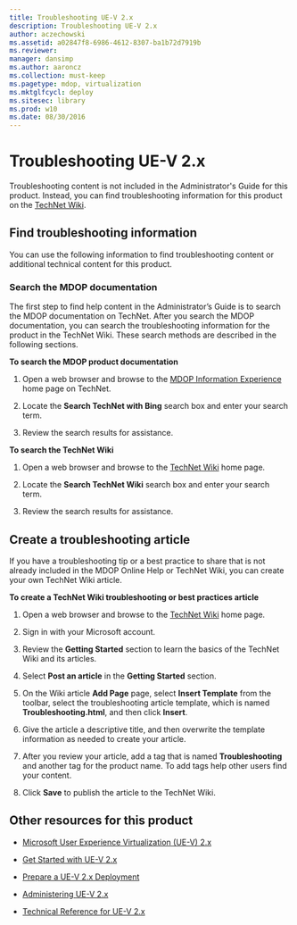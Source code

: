 ```yaml
---
title: Troubleshooting UE-V 2.x
description: Troubleshooting UE-V 2.x
author: aczechowski
ms.assetid: a02847f8-6986-4612-8307-ba1b72d7919b
ms.reviewer: 
manager: dansimp
ms.author: aaroncz
ms.collection: must-keep
ms.pagetype: mdop, virtualization
ms.mktglfcycl: deploy
ms.sitesec: library
ms.prod: w10
ms.date: 08/30/2016
---
```



# Troubleshooting UE-V 2.x


Troubleshooting content is not included in the Administrator's Guide for this product. Instead, you can find troubleshooting information for this product on the [TechNet Wiki](https://go.microsoft.com/fwlink/p/?LinkId=224905).

## Find troubleshooting information


You can use the following information to find troubleshooting content or additional technical content for this product.

### Search the MDOP documentation

The first step to find help content in the Administrator’s Guide is to search the MDOP documentation on TechNet. After you search the MDOP documentation, you can search the troubleshooting information for the product in the TechNet Wiki. These search methods are described in the following sections.

**To search the MDOP product documentation**

1.  Open a web browser and browse to the [MDOP Information Experience](https://go.microsoft.com/fwlink/p/?LinkId=236032) home page on TechNet.

2.  Locate the **Search TechNet with Bing** search box and enter your search term.

3.  Review the search results for assistance.

**To search the TechNet Wiki**

1.  Open a web browser and browse to the [TechNet Wiki](https://go.microsoft.com/fwlink/p/?LinkId=224905) home page.

2.  Locate the **Search TechNet Wiki** search box and enter your search term.

3.  Review the search results for assistance.

## Create a troubleshooting article


If you have a troubleshooting tip or a best practice to share that is not already included in the MDOP Online Help or TechNet Wiki, you can create your own TechNet Wiki article.

**To create a TechNet Wiki troubleshooting or best practices article**

1.  Open a web browser and browse to the [TechNet Wiki](https://go.microsoft.com/fwlink/p/?LinkId=224905) home page.

2.  Sign in with your Microsoft account.

3.  Review the **Getting Started** section to learn the basics of the TechNet Wiki and its articles.

4.  Select **Post an article** in the **Getting Started** section.

5.  On the Wiki article **Add Page** page, select **Insert Template** from the toolbar, select the troubleshooting article template, which is named **Troubleshooting.html**, and then click **Insert**.

6.  Give the article a descriptive title, and then overwrite the template information as needed to create your article.

7.  After you review your article, add a tag that is named **Troubleshooting** and another tag for the product name. To add tags help other users find your content.

8.  Click **Save** to publish the article to the TechNet Wiki.

## Other resources for this product


-   [Microsoft User Experience Virtualization (UE-V) 2.x](index.md)

-   [Get Started with UE-V 2.x](get-started-with-ue-v-2x-new-uevv2.md)

-   [Prepare a UE-V 2.x Deployment](prepare-a-ue-v-2x-deployment-new-uevv2.md)

-   [Administering UE-V 2.x](administering-ue-v-2x-new-uevv2.md)

-   [Technical Reference for UE-V 2.x](technical-reference-for-ue-v-2x-both-uevv2.md)






 

 





